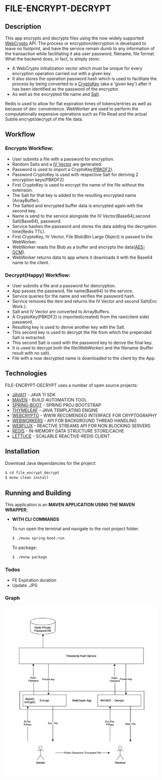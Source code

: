 # FILE-ENCRYPT-DECRYPT

## Description

This app encrypts and decrypts files using the now widely supported [WebCrypto] API. The process or encryption/decryption is developed to leave no footprint, and have the service remain dumb to any information of the transaction while facilitating it aka user password, filename, file format. What the backend does, in fact, is simply store:

  * A WebCrypto initialization vector which must be unique for every encryption operation carried out with a given key. 
  * It also stores the operation password hash which is used to facilitate the process by being converted to a [CryptoKey] (aka a 'given key') after it has been identified as the password of the encryptor.
  * As well as the encrypted file name and [Salt].

Redis is used to allow for flat expiration times of tokens/entries as well as because of dev. convenience. WebWorker are used to perform the computationally expensive operations such as File Read and the actual Subtle.encrypt/decrypt of the file data.
</br>

## Workflow

### Encrypto Workflow:

* User submits a file with a password for encryption.
* Random Salts and a [IV Vector] are generated.
* Password is used to import a CryptoKey([PBKDF2]).
* Password CryptoKey is used with respective Salt for deriving 2 encryption keys(PBKDF2)
* First CryptoKey is used to encrypt the name of the file without the extension.
* The Salt for that key is added to the resulting encrypted name (ArrayBuffer).
* The Salted and encrypted buffer data is encrypted again with the second key.
* Name is send to the service alongside the IV Vector(Base64),second Salt(Base64), password.
* Service hashes the password and stores the data adding the decryption time(Redis TTL).
* First CryptoKey, IV Vector, File Blob(Bin Large Object) is passed to the WebWorker.
* WebWorker reads the Blob as a buffer and encrypts the data([AES-GCM]).
* WebWorker returns data to app where it downloads it with the Base64 name to the client.
                
### Decrypt(Happy) Workflow:

* User submits a file and a password for dencryption.
* App passes the password, file name(Base64) to the service.
* Service queries for the name and verifies the password hash.
* Service removes the item and returns the IV Vector and second Salt(Enc Work.).
* Salt and IV Vector are converted to ArrayBuffers.
* A CryptoKey(PBKDF2) is imported(created) from the raw(client side) password.
* Resulting key is used to derive another key with the Salt.
* This second key is used to decrypt the file from which the prepended Salt is extracted.
* This second Salt is used with the password key to derive the final key.
* It is used to decrypt both the file(WebWorker) and the filename (buffer result with no salt).
* File with a now decrypted name is downloaded to the client by the App.

## Technologies

FILE-ENCRYPT-DECRYPT uses a number of open source projects:

  * [JAVA11] - JAVA 11 SDK
  * [MAVEN] - BUILD AUTOMATION TOOL
  * [SPRING-BOOT] - SPRING PROJ BOOTSTRAP
  * [THYMELEAF] - JAVA TEMPLATING ENGINE
  * [WEBCRYPTO] - WWW RECOMENDED INTERFACE FOR CRYPTOGRAPHY
  * [WEBWORKERS] - API FOR BACKGROUND THREAD HANDLING
  * [WEBFLUX] - REACTIVE STREAMS API FOR NON BLOCKING SERVERS
  * [REDIS] - IN-MEMORY DATA STRUCTURE STORE/CACHE
  * [LETTUCE] - SCALABLE REACTIVE-REDIS CLIENT
  
## Installation

Download Java dependancies for the project:
```sh
$ cd file_encrypt_decrypt
$ mvnw clean install
```

## Running and Building

This application is an **MAVEN APPLICATION USING THE MAVEN WRAPPER**;

* **WITH CLI COMMANDS**

  To run open the terminal and navigate to the root project folder.

  ```sh
  $ ./mvnw spring-boot:run
  ```

  To package:

  ```sh
  $ ./mvnw package
  ```

### Todos

 - FE Expiration duration
 - Update .JPG

### Graph

![alt text](https://github.com/LeadShuriken/file_encrypt_decrypt/blob/master/EncFileShare.jpg?raw=true)

  [JAVA11]:<https://www.oracle.com/java/technologies/javase-jdk11-downloads.html>
  [SPRING-BOOT]:<https://spring.io/projects/spring-boot>
  [THYMELEAF]:<https://www.thymeleaf.org>
  [WEBCRYPTO]:<https://developer.mozilla.org/en-US/docs/Web/API/Web_Crypto_API>
  [WEBWORKERS]:<https://developer.mozilla.org/en-US/docs/Web/API/Web_Workers_API>
  [WEBFLUX]:<https://docs.spring.io/spring-framework/docs/current/reference/html/web-reactive.html>
  [REDIS]:<https://redis.io/>
  [LETTUCE]:<https://lettuce.io/>
  [MAVEN]:<https://maven.apache.org/>
  [PBKDF2]: <https://en.wikipedia.org/wiki/PBKDF2>

  [LeadShuriken]: <https://github.com/LeadShuriken>

  [WebCrypto]:<https://developer.mozilla.org/en-US/docs/Web/API/Web_Crypto_API>
  [CryptoKey]:<https://developer.mozilla.org/en-US/docs/Web/API/CryptoKey>
  [Salt]:<https://en.wikipedia.org/wiki/Salt_(cryptography)>
  [AES-GCM]:<https://en.wikipedia.org/wiki/Galois/Counter_Mode>
  [IV Vector]:<https://en.wikipedia.org/wiki/Initialization_vector>
